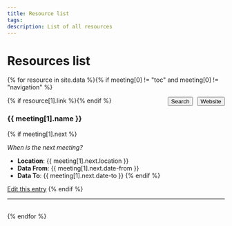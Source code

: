 ```yaml
---
title: Resource list
tags: 
description: List of all resources
---
```


# Resources list


{% for resource in site.data %}{% if meeting[0] != "toc" and meeting[0] != "navigation" %}

{% if resource[1].link %}<a href="{{ meeting[1].link }}" target="_blank"><button style="float:right" class="btn btn-sm btn-primary">Website</button></a>{% endif %}<a target="_blank" href="{{ site.tag_search_endpoint }}{{ meeting[1].name }}"><button style="float:right; margin-right:10px; margin-bottom:20px" class="btn btn-sm btn-primary">Search</button></a>

<h3>{{ meeting[1].name }}</h3>

{% if meeting[1].next %}<p style="font-style:italic">When is the next meeting?</p>
 - **Location**: {{ meeting[1].next.location }}
 - **Data From**: {{ meeting[1].next.date-from }}
 - **Data To**: {{ meeting[1].next.date-to }}
{% endif %}

<a href="{{ site.repo }}/edit/master/_data/{{ meeting[0] }}.yml" target="_blank"><i class="fa fa-edit fa-fw"></i> Edit this entry</a>
{% endif %}
<br>
<hr>
<br>{% endfor %}
